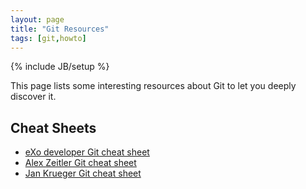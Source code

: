 ```yaml
---
layout: page
title: "Git Resources"
tags: [git,howto]
---
```

{% include JB/setup %}

This page lists some interesting resources about Git to let you deeply discover it.

## Cheat Sheets

* [eXo developer Git cheat sheet](cheatsheet.html)
* [Alex Zeitler Git cheat sheet](https://github.com/AlexZeitler/gitcheatsheet)
* [Jan Krueger Git cheat sheet](http://jan-krueger.net/git)
